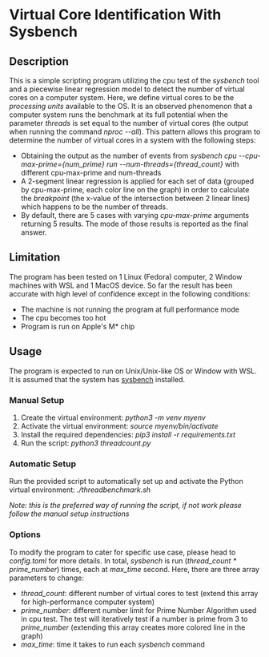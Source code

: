 # Virtual Core Identification With Sysbench


## Description
This is a simple scripting program utilizing the cpu test of the *sysbench* tool and a piecewise linear regression model to detect the number of virtual cores on a computer system. Here, we define virtual cores to be the *processing units* available to the OS. It is an observed phenomenon that a computer system runs the benchmark at its full potential when the parameter *threads* is set equal to the number of virtual cores (the output when running the command *nproc --all*). This pattern allows this program to determine the number of virtual cores in a system with the following steps:

- Obtaining the output as the number of events from *sysbench cpu --cpu-max-prime={num_prime} run --num-threads={thread_count}* with different cpu-max-prime and num-threads
- A 2-segment linear regression is applied for each set of data (grouped by cpu-max-prime, each color line on the graph) in order to calculate the *breakpoint* (the x-value of the intersection between 2 linear lines) which happens to be the number of threads.
- By default, there are 5 cases with varying *cpu-max-prime* arguments returning 5 results. The mode of those results is reported as the final answer.

## Limitation

The program has been tested on 1 Linux (Fedora) computer, 2 Window machines with WSL and 1 MacOS device. So far the result has been accurate with high level of confidence except in the following conditions:

- The machine is not running the program at full performance mode
- The cpu becomes too hot
- Program is run on Apple's M* chip

## Usage

The program is expected to run on Unix/Unix-like OS or Window with WSL. It is assumed that the system has [sysbench](https://github.com/akopytov/sysbench) installed. 

### Manual Setup

1. Create the virtual environment: *python3 -m venv myenv*
2. Activate the virtual environment: *source myenv/bin/activate*
3. Install the required dependencies: *pip3 install -r requirements.txt*
4. Run the script: *python3 threadcount.py*

### Automatic Setup

Run the provided script to automatically set up and activate the Python virtual environment: *./threadbenchmark.sh*

*Note: this is the preferred way of running the script, if not work please follow the manual setup instructions*

### Options

To modify the program to cater for specific use case, please head to *config.toml* for more details. In total, *sysbench* is run (*thread_count * prime_number*) times, each at *max_time* second. Here, there are three array parameters to change:

- *thread_count*: different number of virtual cores to test (extend this array for high-performance computer system)
- *prime_number*: different number limit for Prime Number Algorithm used in cpu test. The test will iteratively test if a number is prime from 3 to *prime_number* (extending this array creates more colored line in the graph) 
- *max_time*: time it takes to run each *sysbench* command
